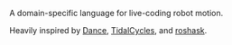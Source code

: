 A domain-specific language for live-coding robot motion.

Heavily inspired by
[Dance](http://haskell.cs.yale.edu/?post_type=publication&p=168),
[TidalCycles](https://tidalcycles.org/), and
[roshask](https://github.com/acowley/roshask).
